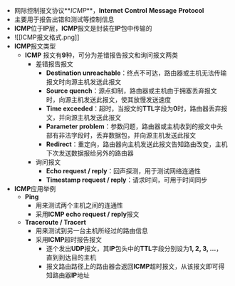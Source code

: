 - 网际控制报文协议**_ICMP_**，**Internet** **Control** **Message** **Protocol**
- 主要用于报告出错和测试等控制信息
- **ICMP**位于**IP**层，**ICMP**报文是封装在**IP**包中传输的
- ![[ICMP报文格式.png]]
- **ICMP**报文类型
	- **ICMP** 报文有**9**种，可分为差错报告报文和询问报文两类
		- 差错报告报文
			- **Destination unreachable**：终点不可达，路由器或主机无法传输报文时向源主机发送此报文
			- **Source quench**：源点抑制，路由器或主机由于拥塞丢弃报文时，向源主机发送此报文，使其放慢发送速度
			- **Time exceeded**：超时，当报文的**TTL**字段为**0**时，路由器丢弃报文，并向源主机发送此报文
			- **Parameter problem**：参数问题，路由器或主机收到的报文中头部有非法字段时，丢弃数据包，并向源主机发送此报文
			- **Redirect**：重定向，路由器向主机发送此报文告知路由改变，主机下次发送数据报给另外的路由器
		- 询问报文
			- **Echo request / reply**：回声探测，用于测试网络连通性
			- **Timestamp request / reply**：请求时间，可用于时间同步
- **ICMP**应用举例
	- **Ping**
		- 用来测试两个主机之间的连通性
		- 采用**ICMP echo request / reply**报文
	- **Traceroute / Tracert**
		- 用来测试到另一台主机所经过的路由信息
		- 采用**ICMP**超时报告报文
			- 逐个发出**UDP**报文，其**IP**包头中的**TTL**字段分别设为**1, 2, 3, …**，直到到达目的主机
			- 报文路由路径上的路由器会返回**ICMP**超时报文，从该报文即可得知路由器**IP**地址